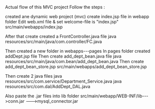 Actual flow of this MVC project
Follow the steps :

created ane dynamic web project  (mvc)
create index.jsp file in webapp folder
Edit web.xml file & set welcome-file is "index.jsp"
    src/main/webapps/index.jsp

After that create created a FrontController.java file 
    java resources/src/main/java/com.controller/FC.java

Then created a new folder in webapps---pages
  In pages folder created addDept.jsp file
  Then create add_dept_bean.java file
      java resources/src/main/java/com.bean/add_dept_bean.java
  Then create add_dept_bean_store.jsp
      src/main/webapps/add_dept_bean_store.jsp

Then create 2 java files
    java resources/src/com.service/Department_Service.java
    java resources/src/com.dal/AddDept_DAL.java

Also paste the .jar files into lib folder
    src/main/webapp/WEB-INF/lib--->conn.jar
                               --->mysql_connector.jar
